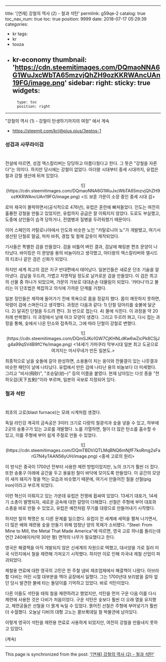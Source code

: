 
---
title: '[연재]  강철의 역사 (2) - 철과 석탄'
permlink: g59qe-2
catalog: true
toc_nav_num: true
toc: true
position: 9999
date: 2018-07-17 05:29:39
categories:
- kr
tags:
- kr
- tooza
- kr-economy
thumbnail: 'https://cdn.steemitimages.com/DQmaoNNA6G1WuJxcWbTA65mzvjQhZH9ozKKRWAncUAn19FG/image.png'
sidebar:
    right:
        sticky: true
widgets:
    -
        type: toc
        position: right
---


"강철의 역사 (1) - 강철이 탄생하기까지의 여정" 에서 계속
- https://steemit.com/kr/@pius.pius/3eptos-1

### 성검과 사무라이검
#
전설에 따르면, 성검 엑스칼리버는 당당하고 아름다웠다고 한다. 그 뜻은 "강철을 자른다"는 의미다. 하지만 당시에는 강철이 없었다. 아더왕 시대부터 중세 시대까지, 유럽은 철과 강철 생산에 뒤져 있었다.

<center>
![](https://cdn.steemitimages.com/DQmaoNNA6G1WuJxcWbTA65mzvjQhZH9ozKKRWAncUAn19FG/image.png)
<드 보훈 가문이 소장 중인 중세 시대 검>
</center>

로마 제국이 몰락하면서(공식적으로 476년), 유럽은 혼란에 빠져들었다. 인도는 여전히 훌륭한 강철을 만들고 있었지만, 유럽까지 공급은 잘 이뤄지지 않았다. 도로도 부실했고, 도중에 상인들이 습격 당하거나, 전염병과 질병을 두려워했기 때문이다.

이어 스페인의 카탈로니아에서 인도와 비슷한 노인 "카탈로니아 노"가 개발됐고, 여기서 생산된 단철로 말굽, 마차 바취, 경첩 및 철제 갑옷이 제작되었다.

기사들은 특별한 검을 만들었다. 검을 비틀어 벼린 결과, 검날에 해링본 편조 문양이 나타났다. 바이킹은 이 문양을 용의 비늘이라고 생각했고, 아더왕의 엑스칼리버와 엘시드의 티조나 같은 검은 신화가 되었다.

하지만 세계 최고의 검은 지구 반대편에서 태어났다. 일본인들은 새로운 단조 기술을 알아냈다. 검날을 두드려, 가볍고 치명적일 정도로 날카로운 검을 만들었다. 이 검은 최고의 선물 중 하나가 되었으며, 가문의 가보로 대대손손 대물림이 되었다. ‘카타나’라고 불리는 이 단조법은 복잡하고 의식에 가까운 단계를 거쳤다.

일본 장인들은 제작에 들어가기 전에 목욕으로 몸을 정갈히 했다. 몸이 깨끗하지 못하면, 악령이 검에 스며든다고 생각했다. 과정은 다음과 같다: 1) 단철 덩어리를 숯불에 달군다. 2) 달궈진 단철을 두드려 편다. 3) 반으로 접는다. 4) 물에 식힌다. 이 과정을 약 20차례 반복했다. 이 과정에서 날에 아크 모양이 생겼다. 그리고 두르려 펴고, 다시 접는 과정을 통해,  숯에서 나온 탄소와 접촉하고, 그에 따라 단철이 강철로 변했다.

<center>
![](https://cdn.steemitimages.com/DQmSJKo1GW7CjKHNLdKw6wZicPk8CSjJg4a99qSV4B9fCYe/image.png)
<14세기 가마쿠라 막부시대 일본 최고 도공으로 여겨지는 마사무네가 만든 일본도.>
</center>

최종적으로 날을 숯돌에 갈아 완성하면, 소용돌이 치는 옹이와 잔물결이 있는 나뭇결과 비슷한 패턴이 날에 나타났다. 유럽에서 만든 검에 나타난 용의 비늘보다 더 미세했다. 그리고 "비사(飛砂)", "초승달(初─)" 등의 이름을 붙였다. 현재 남아있는 다섯 종을 "천하오검(天下五剣)"이라 부르며, 일본의 국보로 지정되어 있다.

### 철과 석탄
#
최초의 고로(blast furnace)는 모래 시계처럼 생겼다.

독일 라인강 계곡의  금속공은 3미터 크기로 다량의 철광석과 숯을 넣을 수 있고, 하부에 2곳의 송풍구가 있는 고로를 개발했다. 노를 가열하면, 철이 더 많은 탄소를 흡수할 수 있고, 이를 주형에 부어 쉽게 주철로 만들 수 있었다.

<center>
![](https://cdn.steemitimages.com/DQmTBDViQTLMqBNQ6mNjfF7koRmg2sFarG7N4yTAAN56yUH/image.png)
<중세 고로의 원리>
</center>

이 방식은 중국이 1700년 전부터 사용한 제련 방법이었지만, 노의 크기가 훨씬 더 컸다. 또한 송풍구 아래에 공간을 두고 용융된 철이 바닥에 모이도록 만들었다. 이 공간의 모양이 새끼 돼지가 젖을 먹는 모습과 비슷했기 때문에, 여기서 만들어진 철을 선철(pig iron)이라고 부르게 되었다.

이런 혁신이 이뤄지고 있는 가운데 유럽은 전쟁에 휩싸여 있었다. 13세기 대포가, 14세기 소총이 발명되자, 새로운 금속에 대한 갈망이 더해졌다. 선철은 주형에 부어 대포와 소총을 바로 만들 수 있었고, 유럽은 예전처럼 무기를 대량으로 만들어내기 시작했다.

하지만 철의 혁명은 또 다른 문제를 일으켰다. 유럽이 전 세계에 세력을 펼쳐 나가면서, 더 많은 배와 제련용 숯을 만들기 위해 엄청난 양의 목재가 소비됐다. "Steel: From Mine to Mill, the Metal That Made America"에 따르면, 영국 고로 하나를 돌리는데 연간 240에이커(약 30만 평) 면적의 나무가 필요했다고 한다.

영국은 해결책을 아직 개발되지 않은 신세계의 자원으로 택했고, 대서양을 가로 질러 미국 식민지에서 철을 제련해 가져오기 시작했다. 하지만 이로 인해 자국내 제철 산업이  파괴되었다.

제철용 연료에 대한 영국의 고민은 한 주철 냄비 제조업체에서 해결책이 나왔다. 아브라함 다비는 어린 시절 대부분을 맥아 공장에서 일했다. 그는 1700년대 보리밭을 갈아 엎던 당시 발견한 불에 타는 돌덩이를 기억하고 있었다. 바로 석탄이었다. 

다른 이들도 석탄을 태워 철을 제련하려고 했었지만, 석탄을 먼저 구운 다음 이를 다시 제련에 사용한 것은 다비가 처음이었다. 구운 석탄은 숯보다 훨씬 더 오래 열을 유지했고, 제련공들은 선철을 더 묽게 녹일 수 있었다. 묽어진 선철은 주형에 부어넣기가 훨씬 더 수월했다. 오늘날 다비의 대형 고노는 콜브룩데일 철 박물관에 남아있다.

이렇게 영국이 석탄을 제련용 연료로 사용하게 되었지만, 여전히 강철을 만들내지 못하고 있었다. 

(계속)

- - -

This page is synchronized from the post: ['[연재]  강철의 역사 (2) - 철과 석탄'](https://steemit.com/@pius.pius/g59qe-2)

